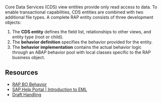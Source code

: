 Core Data Services (CDS) view entities provide only read access to data. To enable transactional capabilities, CDS entities are combined with two additional file types. A complete RAP entity consists of three development objects:

1. The **CDS entity** defines the field list, relationships to other views, and entity type (root or child).
2. The **behavior definition** specifies the behavior provided for the entity.
3. The **behavior implementation** contains the actual behavior logic through an ABAP behavior pool with local classes specific to the RAP business object.

## Resources
- [RAP BO Behavior](https://help.sap.com/docs/ABAP_PLATFORM_NEW/fc4c71aa50014fd1b43721701471913d/169c5ada6c1543eba44d0aa27d7f0578.html?locale=en-US)
- [SAP Help Portal | Introduction to EML](https://help.sap.com/docs/ABAP_PLATFORM_NEW/fc4c71aa50014fd1b43721701471913d/af7782de6b9140e29a24eae607bf4138.html?locale=en-US&q=facet)
- [Draft Handling](https://help.sap.com/docs/ABAP_PLATFORM_NEW/fc4c71aa50014fd1b43721701471913d/a81081f76c904b878443bcdaf7a4eb10.html?locale=en-US)